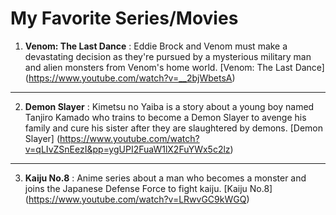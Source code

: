 # My Favorite Series/Movies
1. **Venom: The Last Dance**
: Eddie Brock and Venom must make a devastating decision as they're pursued by a mysterious military man and alien monsters from Venom's home world.
[Venom: The Last Dance] (https://www.youtube.com/watch?v=__2bjWbetsA)
---
2. **Demon Slayer**
: Kimetsu no Yaiba is a story about a young boy named Tanjiro Kamado who trains to become a Demon Slayer to avenge his family and cure his sister after they are slaughtered by demons.
[Demon Slayer] (https://www.youtube.com/watch?v=qLIvZSnEezI&pp=ygUPI2FuaW1lX2FuYWx5c2lz)
---
3. **Kaiju No.8**
: Anime series about a man who becomes a monster and joins the Japanese Defense Force to fight kaiju.
[Kaiju No.8] (https://www.youtube.com/watch?v=LRwvGC9kWGQ)


